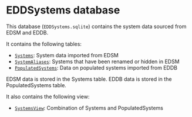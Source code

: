 # EDDSystems database

This database (`EDDSystems.sqlite`) contains the system data sourced from EDSM and EDDB.

It contains the following tables:
* [`Systems`](EDDSystems/Systems.md): System data imported from EDSM
* [`SystemAliases`](EDDSystems/SystemAliases.md): Systems that have been renamed or hidden in EDSM
* [`PopulatedSystems`](EDDSystems/PopulatedSystems.md): Data on populated systems imported from EDDB

EDSM data is stored in the Systems table. EDDB data is stored in the PopulatedSystems table.

It also contains the following view:
* [`SystemsView`](EDDSystems/SystemsView.md): Combination of Systems and PopulatedSystems
